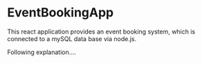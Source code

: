 # EventBookingApp
This react application provides an event booking system, which is connected to a mySQL data base via node.js.

Following explanation....
